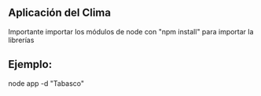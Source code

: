 ## Aplicación del Clima


Importante importar los módulos de node con "npm install" para importar la librerías

## Ejemplo:

node app -d "Tabasco"